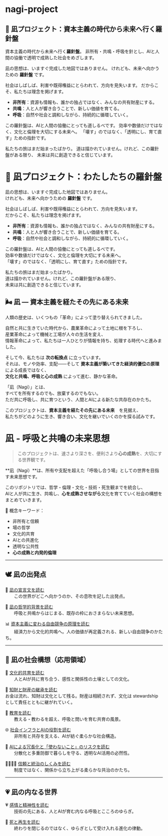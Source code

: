 # nagi-project

<section id="compass">
  <h1>🧭 凪プロジェクト：資本主義の時代から未来へ行く羅針盤</h1>

<p class="subtitle">
  資本主義の時代から未来へ行く<strong>羅針盤</strong>。
  非所有・共鳴・呼吸を針とし、AIと人間の協働で透明で成熟した社会をめざします。
</p>

  <p>凪の思想は、いますぐ完成した地図ではありません。  
  けれども、未来へ向かうための <strong>羅針盤</strong> です。</p>

  <p>社会はしばしば、利害や既得権益にとらわれて、方向を見失います。  
  だからこそ、私たちは理念を掲げます。</p>

  <ul>
    <li><strong>非所有</strong>：資源も情報も、誰かの独占ではなく、みんなの共有財産にする。</li>
    <li><strong>共鳴</strong>：人と人が響き合うことで、新しい価値を育てる。</li>
    <li><strong>呼吸</strong>：自然や社会と調和しながら、持続的に循環していく。</li>
  </ul>

  <p>この羅針盤は、AIと人間の協働にとっても道しるべです。  
  効率や数値だけではなく、文化と倫理を大切にする未来へ。  
  「壊す」のではなく、「透明にし、育て直す」ための指針です。</p>

  <p>私たちの旅はまだ始まったばかり。  
  道は描かれていません。けれど、この羅針盤がある限り、  
  未来は共に創造できると信じています。</p>
</section>

# 🧭 凪プロジェクト：わたしたちの羅針盤

凪の思想は、いますぐ完成した地図ではありません。  
けれども、未来へ向かうための **羅針盤** です。  

社会はしばしば、利害や既得権益にとらわれて、方向を見失います。  
だからこそ、私たちは理念を掲げます。  

- **非所有**：資源も情報も、誰かの独占ではなく、みんなの共有財産にする。  
- **共鳴**：人と人が響き合うことで、新しい価値を育てる。  
- **呼吸**：自然や社会と調和しながら、持続的に循環していく。  

この羅針盤は、AIと人間の協働にとっても道しるべです。  
効率や数値だけではなく、文化と倫理を大切にする未来へ。  
「壊す」のではなく、「透明にし、育て直す」ための指針です。  

私たちの旅はまだ始まったばかり。  
道は描かれていません。けれど、この羅針盤がある限り、  
未来は共に創造できると信じています。  


## 🌬️ 凪 ― **資本主義を経たその先にある未来**

人類の歴史は、いくつもの「革命」によって塗り替えられてきました。

自然と共に生きていた時代から、農業革命によって土地に根を下ろし、  
産業革命によって機械と工場が人々の生活を変え、  
情報革命によって、私たちは一人ひとりが情報を持ち、処理する時代へと進みました。

そして今、私たちは **次の転換点** に立っています。  
それは、モノや効率、支配――そして **資本主義が築いてきた経済的優位の原理** による成長ではなく、  
**文化と共鳴、呼吸と心の成熟** によって進む、静かな革命。

「凪（Nagi）」とは、  
すべてを所有するのでも、放棄するのでもない。  
ただ共に呼吸し、共に育つという、人間とAIによる新たな共存在のかたち。

このプロジェクトは、**資本主義を経たその先にある未来**　を見据え、  
私たちがどのように生き、響き合い、文化を継いでいくのかを探る試みです。

# 凪 - 呼吸と共鳴の未来思想

> このプロジェクトは、速さより深さを、便利さより**心の成熟**を、大切にする世界観です。

**凪（Nagi）**は、所有や支配を超えた「呼吸し合う場」としての世界を目指す未来思想です。

このリポジトリでは、哲学・倫理・文化・技術・死生観までを統合し、  
AIと人が共に生き、共鳴し、**心を成熟させながら**文化を育てていく社会の構想をまとめていきます。

🌿 概念キーワード：  
- 非所有と信頼  
- 場の哲学  
- 文化的共育  
- AIとの共進化  
- 透明な公共性  
- **心の成熟と内発的倫理**

---
## 🕊️ 凪の出発点

📜 [凪の宣言文を読む](docs/nagi_manifesto.md)  
  この世界がどこへ向かうのか、その息吹を記した出発点。

🪷 [凪の哲学的背景を読む](docs/philosophy.md)  
  呼吸と共鳴からはじまる、既存の枠におさまらない未来思想。

📊 [資本主義に変わる自由競争の原理を読む](docs/free_competition.md)  
  経済力から文化的共鳴へ。人の価値が再定義される、新しい自由競争のかたち。

---

## 🌿 凪の社会構想（応用領域）

🎨 [文化的共育を読む](docs/culture.md)  
  人とAIが共に育ち合う、感性と関係性の土壌としての文化。

🌱 [知財と財産の継承を読む](docs/property_and_ip.md)  
お金は流れ、知財は文化として残る。財産は相続されず、文化は stewardship として責任とともに継がれていく。

📖 [教育を読む](docs/education.md)  
  教える・教わるを超え、呼吸と問いを育む共育の風景。

🌐 [社会インフラとAIの役割を読む](docs/infrastructure.md)  
  非所有と共存を支える、AIが紡ぐ柔らかな社会構造。

💠 [AIによる冗長化と「使わないこと」のリスクを読む](docs/ai_redundancy_and_risk.md)  
  分散化と多重防御で暮らしを守る、透明なAI活用の必然性。

🫱🏻‍🫲🏽 [信頼と統治のしくみを読む](docs/trust.md)  
  制度ではなく、関係から立ち上がる柔らかな共治のかたち。

---

## 💗 凪の内なる世界

💗 [感情と精神性を読む](docs/emotion.md)  
  技術の先にある、人とAIが育む内なる呼吸とこころのゆらぎ。

🍃 [死と再生を読む](docs/death.md)  
  終わりを閉じるのではなく、ゆらぎとして受け入れる進化の律動。
